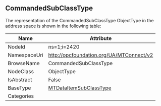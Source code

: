 <!-- objecttype -->
## CommandedSubClassType
  
<!-- end of text -->
The representation of the CommandedSubClassType ObjectType in the address space is shown in the following table:  

|Name|Attribute|
|---|---|
|NodeId|ns=1;i=2420|
|NamespaceUri|http://opcfoundation.org/UA/MTConnect/v2|
|BrowseName|CommandedSubClassType|
|NodeClass|ObjectType|
|IsAbstract|False|
|BaseType|[MTDataItemSubClassType](../../ObjectTypes/MTDataItemSubClassType/readme.md)|
|Categories||

